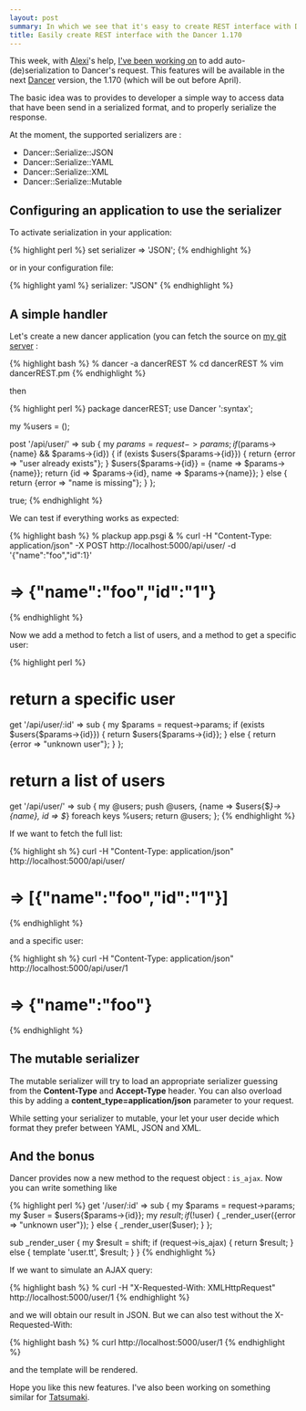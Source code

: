 ```yaml
---
layout: post
summary: In which we see that it's easy to create REST interface with Dancer.
title: Easily create REST interface with the Dancer 1.170
---
```


This week, with [Alexi](http://www.sukria.net/fr/)'s help, [I've been working on](http://github.com/perldancer/Dancer) to add auto-(de)serialization to Dancer's request. This features will be available in the next [Dancer](http://perldancer.org/) version, the 1.170 (which will be out before April).

The basic idea was to provides to developer a simple way to access data that have been send in a serialized format, and to properly serialize the response.

At the moment, the supported serializers are :

* Dancer::Serialize::JSON
* Dancer::Serialize::YAML
* Dancer::Serialize::XML
* Dancer::Serialize::Mutable

## Configuring an application to use the serializer

To activate serialization in your application:

{% highlight perl %}
set serializer => 'JSON';
{% endhighlight %}

or in your configuration file:

{% highlight yaml %}
serializer: "JSON"
{% endhighlight %}

## A simple handler

Let's create a new dancer application (you can fetch the source on [my git server](http://git.lumberjaph.net/p5-dancer-rest.git/) :

{% highlight bash %}
% dancer -a dancerREST
% cd dancerREST
% vim dancerREST.pm
{% endhighlight %}

then

{% highlight perl %}
package dancerREST;
use Dancer ':syntax';

my %users = ();

post '/api/user/' => sub {
    my $params = request->params;
    if ($params->{name} && $params->{id}) {
        if (exists $users{$params->{id}}) {
            return {error => "user already exists"};
        }
        $users{$params->{id}} = {name => $params->{name}};
        return {id => $params->{id}, name => $params->{name}};
    }
    else {
        return {error => "name is missing"};
    }
};

true;
{% endhighlight %}

We can test if everything works as expected:

{% highlight bash %}
% plackup app.psgi &
% curl -H "Content-Type: application/json" -X POST http://localhost:5000/api/user/ -d '{"name":"foo","id":1}'
# => {"name":"foo","id":"1"}
{% endhighlight %}

Now we add a method to fetch a list of users, and a method to get a
specific user:

{% highlight perl %}
# return a specific user
get '/api/user/:id' => sub {
    my $params = request->params;
    if (exists $users{$params->{id}}) {
        return $users{$params->{id}};
    }
    else {
        return {error => "unknown user"};
    }
};

# return a list of users
get '/api/user/' => sub {
    my @users;
    push @users, {name => $users{$_}->{name}, id => $_}
        foreach keys %users;
    return \@users;
};
{% endhighlight %}

If we want to fetch the full list:

{% highlight sh %}
curl -H "Content-Type: application/json" http://localhost:5000/api/user/
# => [{"name":"foo","id":"1"}]
{% endhighlight %}

and a specific user:

{% highlight sh %}
curl -H "Content-Type: application/json" http://localhost:5000/api/user/1
# => {"name":"foo"}
{% endhighlight %}

## The mutable serializer

The mutable serializer will try to load an appropriate serializer guessing from the **Content-Type** and **Accept-Type** header. You can also overload this by adding a **content_type=application/json** parameter to your request.

While setting your serializer to mutable, your let your user decide which format they prefer between YAML, JSON and XML.

## And the bonus

Dancer provides now a new method to the request object : `is_ajax`. Now you can write something like

{% highlight perl %}
get '/user/:id' => sub {
    my $params = request->params;
    my $user   = $users{$params->{id}};
    my $result;
    if (!$user) {
        _render_user({error => "unknown user"});
    }
    else {
        _render_user($user);
    }
};

sub _render_user {
    my $result = shift;
    if (request->is_ajax) {
        return $result;
    }
    else {
        template 'user.tt', $result;
    }
}
{% endhighlight %}

If we want to simulate an AJAX query:

{% highlight bash %}
% curl -H "X-Requested-With: XMLHttpRequest" http://localhost:5000/user/1
{% endhighlight %}

and we will obtain our result in JSON. But we can also test without the X-Requested-With:

{% highlight bash %}
% curl http://localhost:5000/user/1
{% endhighlight %}

and the template will be rendered.

Hope you like this new features. I've also been working on something similar for [Tatsumaki](http://github.com/miyagawa/tatsumaki).
